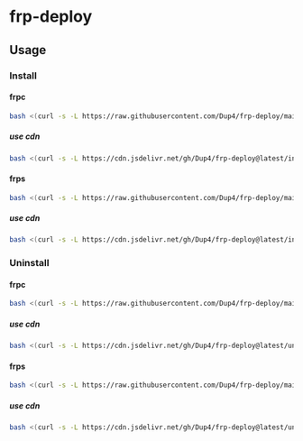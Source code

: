 # frp-deploy

## Usage

### Install

#### frpc

```bash
bash <(curl -s -L https://raw.githubusercontent.com/Dup4/frp-deploy/main/install.sh) -i frpc
```

##### use cdn

```bash
bash <(curl -s -L https://cdn.jsdelivr.net/gh/Dup4/frp-deploy@latest/install.sh) -i frpc
```

#### frps

```bash
bash <(curl -s -L https://raw.githubusercontent.com/Dup4/frp-deploy/main/install.sh) -i frps
```

##### use cdn

```bash
bash <(curl -s -L https://cdn.jsdelivr.net/gh/Dup4/frp-deploy@latest/install.sh) -i frps
```

### Uninstall

#### frpc

```bash
bash <(curl -s -L https://raw.githubusercontent.com/Dup4/frp-deploy/main/uninstall.sh) -i frpc
```

##### use cdn

```bash
bash <(curl -s -L https://cdn.jsdelivr.net/gh/Dup4/frp-deploy@latest/uninstall.sh) -i frpc
```

#### frps

```bash
bash <(curl -s -L https://raw.githubusercontent.com/Dup4/frp-deploy/main/uninstall.sh) -i frps
```

##### use cdn

```bash
bash <(curl -s -L https://cdn.jsdelivr.net/gh/Dup4/frp-deploy@latest/uninstall.sh) -i frps
```
